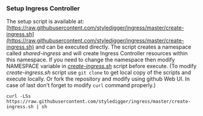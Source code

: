 ### Setup Ingress Controller ###

The setup script is available at: [https://raw.githubusercontent.com/styledigger/ingress/master/create-ingress.sh](https://raw.githubusercontent.com/styledigger/ingress/master/create-ingress.sh) and can be executed directly. The script creates a namespace called *shared-ingress* and will create Ingress Controller resources within this namespace. If you need to change the namespace then modify NAMESPACE variable in [*create-ingress.sh*](https://raw.githubusercontent.com/styledigger/ingress/master/create-ingress.sh) script before execute. (To modify *create-ingress.sh* script use `git clone` to get local copy of the scripts and execute locally. Or fork the repository and modify using github Web UI. In case of last don't forget to modify `curl` command properly.)

	curl -LSs https://raw.githubusercontent.com/styledigger/ingress/master/create-ingress.sh | sh
